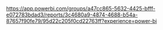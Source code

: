 https://app.powerbi.com/groups/a47cc865-5632-4425-bfff-e072783bdad3/reports/3c4680a9-4874-4688-b54a-87657f90fe79/95d22c205f0cd22763ff?experience=power-bi



